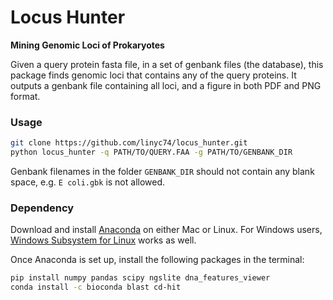 # Locus Hunter
**Mining Genomic Loci of Prokaryotes**

Given a query protein fasta file, in a set of genbank files (the database),
this package finds genomic loci that contains any of the query proteins.
It outputs a genbank file containing all loci, and a figure in both PDF and PNG format.

### Usage

```bash
git clone https://github.com/linyc74/locus_hunter.git
python locus_hunter -q PATH/TO/QUERY.FAA -g PATH/TO/GENBANK_DIR
```

Genbank filenames in the folder `GENBANK_DIR` should not contain any blank space, e.g. `E coli.gbk` is not allowed.

### Dependency

Download and install [Anaconda](https://www.anaconda.com/products/individual) on either Mac or Linux.
For Windows users, [Windows Subsystem for Linux](https://docs.microsoft.com/en-us/windows/wsl/install-win10) works as well.

Once Anaconda is set up, install the following packages in the terminal:

```bash
pip install numpy pandas scipy ngslite dna_features_viewer
conda install -c bioconda blast cd-hit
```
